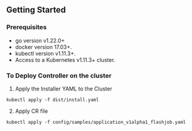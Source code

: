 
## Getting Started

### Prerequisites
- go version v1.22.0+
- docker version 17.03+.
- kubectl version v1.11.3+.
- Access to a Kubernetes v1.11.3+ cluster.

### To Deploy Controller on the cluster

1) Apply the Installer YAML to the Cluster
~~~
kubectl apply -f dist/install.yaml
~~~
2) Apply CR file

~~~
kubectl apply -f config/samples/application_v1alpha1_flashjob.yaml
~~~

